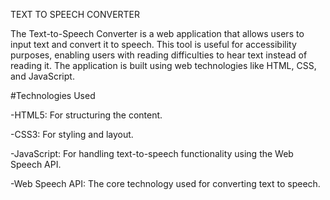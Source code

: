 TEXT TO SPEECH CONVERTER

The Text-to-Speech Converter is a web application that allows users to input text and convert it to speech. This tool is useful for accessibility purposes, enabling users with reading difficulties to hear text instead of reading it. The application is built using web technologies like HTML, CSS, and JavaScript.

 #Technologies Used
 
-HTML5: For structuring the content.

-CSS3: For styling and layout.

-JavaScript: For handling text-to-speech functionality using the Web Speech API.

-Web Speech API: The core technology used for converting text to speech.
